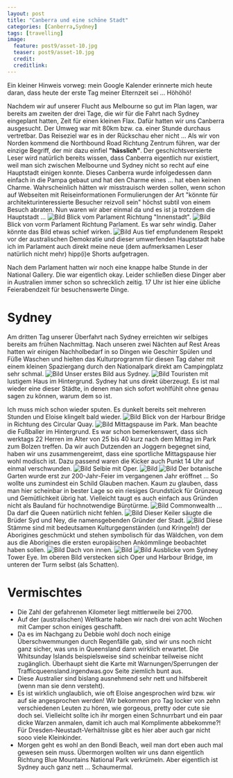 ```yaml
---
layout: post
title: "Canberra und eine schöne Stadt"
categories: [Canberra,Sydney]
tags: [travelling]
image:
  feature: post9/asset-10.jpg
  teaser: post9/asset-10.jpg
  credit:
  creditlink:
---
```

Ein kleiner Hinweis vorweg: mein Google Kalender erinnerte mich heute daran, dass heute der erste Tag meiner Elternzeit sei ... Höhöhö!

Nachdem wir auf unserer Flucht aus Melbourne so gut im Plan lagen, war bereits am zweiten der drei Tage, die wir für die Fahrt nach Sydney eingeplant hatten, Zeit für einen kleinen Flax. Dafür hatten wir uns Canberra ausgesucht. Der Umweg war mit 80km bzw. ca. einer Stunde durchaus vertretbar. Das Reiseziel war es in der Rückschau eher nicht ... Als wir von Norden kommend die Northbound Road Richtung Zentrum führen, war der einzige Begriff, der mir dazu einfiel **"hässlich"**. Der geschichtsversierte Leser wird natürlich bereits wissen, dass Canberra eigentlich nur existiert, weil man sich zwischen Melbourne und Sydney nicht so recht auf eine Hauptstadt einigen konnte. Dieses Canberra wurde infolgedessen dann einfach in die Pampa gebaut und hat den Charme eines ... hat eben keinen Charme. Wahrscheinlich hätten wir misstrauisch werden sollen, wenn schon auf Webseiten mit Reiseinformationen Formulierungen der Art "könnte für architekturinteressierte Besucher reizvoll sein" höchst subtil von einem Besuch abraten. Nun waren wir aber einmal da und es ist ja trotzdem die Hauptstadt ...
![Bild](https://phgo.github.io/blog/images/post9/asset.jpg)
Blick vom Parlament Richtung "Innenstadt".
![Bild](https://phgo.github.io/blog/images/post9/asset-2.jpg)
Blick von vorm Parlament Richtung Parlament. Es war sehr windig. Daher könnte das Bild etwas schief wirken.
![Bild](https://phgo.github.io/blog/images/post9/asset-3.jpg)
Aus tief empfundenem Respekt vor der australischen Demokratie und dieser umwerfenden Hauptstadt habe ich im Parlament auch direkt meine neue (dem aufmerksamen Leser natürlich nicht mehr) hipp(i)e Shorts aufgetragen.

Nach dem Parlament hatten wir noch eine knappe halbe Stunde in der National Gallery. Die war eigentlich okay. Leider schließen diese Dinger aber in Australien immer schon so schrecklich zeitig. 17 Uhr ist hier eine übliche Feierabendzeit für besuchenswerte Dinge.

# Sydney 
Am dritten Tag unserer Überfahrt nach Sydney erreichten wir selbiges bereits am frühen Nachmittag. Nach unseren zwei Nächten auf Rest Areas hatten wir einigen Nachholbedarf in so Dingen wie Geschirr Spülen und Füße Waschen und hielten das Kulturprogramm für diesen Tag daher mit einem kleinen Spaziergang durch den Nationalpark direkt am Campingplatz sehr schmal.
![Bild](https://phgo.github.io/blog/images/post9/asset-4.jpg)
Unser erstes Bild aus Sydney.
![Bild](https://phgo.github.io/blog/images/post9/asset-5.jpg)
Touristen mit lustigem Haus im Hintergrund. Sydney hat uns direkt überzeugt. Es ist mal wieder eine dieser Städte, in denen man sich sofort wohlfühlt ohne genau sagen zu können, warum dem so ist.

Ich muss mich schon wieder sputen. Es dunkelt bereits seit mehreren Stunden und Eloise klingelt bald wieder.
![Bild](https://phgo.github.io/blog/images/post9/asset-7.jpg)
Blick von der Harbour Bridge in Richtung des Circular Quay.
![Bild](https://phgo.github.io/blog/images/post9/asset-8.jpg)
Mittagspause im Park. Man beachte die Fußballer im Hintergrund. Es war schon bemerkenswert, dass sich werktags 22 Herren im Alter von 25 bis 40 kurz nach dem Mittag im Park zum Bolzen treffen. Da wir auch Dutzenden an Joggern begegnet sind, haben wir uns zusammengereimt, dass eine sportliche Mittagspause hier wohl modisch ist. Dazu passend waren die Kicker auch Punkt 14 Uhr auf einmal verschwunden.
![Bild](https://phgo.github.io/blog/images/post9/asset-9.jpg)
Selbie mit Oper.
![Bild](https://phgo.github.io/blog/images/post9/asset-6.jpg)
![Bild](https://phgo.github.io/blog/images/post9/asset-11.jpg)
Der botanische Garten wurde erst zur 200-Jahr-Feier im vergangenen Jahr eröffnet ... So wollte uns zumindest ein Schild Glauben machen. Kaum zu glauben, dass man hier scheinbar in bester Lage so ein riesiges Grundstück für Grünzeug und Gemütlichkeit übrig hat. Vielleicht taugt es auch einfach aus Gründen nicht als Bauland für hochnotwendige Bürotürme.
![Bild](https://phgo.github.io/blog/images/post9/asset-12.jpg)
Commonwealth ... Da darf die Queen natürlich nicht fehlen. 
![Bild](https://phgo.github.io/blog/images/post9/asset-13.jpg)
Dieser Keiler säugte die Brüder Syd und Ney, die namensgebenden Gründer der Stadt.
![Bild](https://phgo.github.io/blog/images/post9/asset-14.jpg)
Diese Stämme sind mit bedeutsamen Kulturgegenständen (und Kringeln!) der Aborigines geschmückt und stehen symbolisch für das Wäldchen, von dem aus die Aborigines die ersten europäischen Ankömmlinge beobachtet haben sollen.
![Bild](https://phgo.github.io/blog/images/post9/asset-15.jpg)
Dach von innen.
![Bild](https://phgo.github.io/blog/images/post9/asset-16.jpg)
![Bild](https://phgo.github.io/blog/images/post9/asset-17.jpg)
Ausblicke vom Sydney Tower Eye. Im oberen Bild verstecken sich Oper und Harbour Bridge, im unteren der Turm selbst (als Schatten).

# Vermischtes
* Die Zahl der gefahrenen Kilometer liegt mittlerweile bei 2700.
* Auf der (australischen) Weltkarte haben wir nach drei von acht Wochen mit Camper schon einiges geschafft.
* Da es im Nachgang zu Debbie wohl doch noch einige Überschwemmungen durch Regenfälle gab, sind wir uns noch nicht ganz sicher, was uns in Queensland dann wirklich erwartet. Die Whitsunday Islands beispielsweise sind scheinbar teilweise nicht zugänglich. Überhaupt sieht die Karte mit Warnungen/Sperrungen der Trafficqueensland.irgendwas.gov Seite ziemlich bunt aus.
* Diese Australier sind bislang ausnehmend sehr nett und hilfsbereit (wenn man sie denn versteht).
* Es ist wirklich unglaublich, wie oft Eloise angesprochen wird bzw. wir auf sie angesprochen werden! Wir bekommen pro Tag locker von zehn verschiedenen Leuten zu hören, wie gorgeous, pretty oder cute sie doch sei. Vielleicht sollte ich ihr morgen einen Schnurrbart und ein paar dicke Warzen anmalen, damit ich auch mal Komplimente abbekomme?! Für Dresden-Neustadt-Verhältnisse gibt es hier aber auch gar nicht sooo viele Kleinkinder.
* Morgen geht es wohl an den Bondi Beach, weil man dort eben auch mal gewesen sein muss. Übermorgen wollten wir uns dann eigentlich Richtung Blue Mountains National Park verkrümeln. Aber eigentlich ist Sydney auch ganz nett ... Schaumermal.
